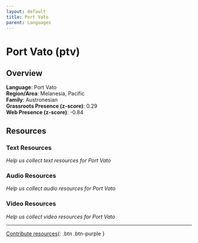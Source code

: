 ```yaml
---
layout: default
title: Port Vato
parent: Languages
---
```


# Port Vato (ptv)

## Overview

**Language**: Port Vato  
**Region/Area**: Melanesia, Pacific  
**Family**: Austronesian  
**Grassroots Presence (z-score)**: 0.29  
**Web Presence (z-score)**: -0.84  

## Resources

### Text Resources
*Help us collect text resources for Port Vato*

### Audio Resources
*Help us collect audio resources for Port Vato*

### Video Resources
*Help us collect video resources for Port Vato*

---

[Contribute resources](https://forms.office.com/e/1SfLJx3u1r){: .btn .btn-purple }
